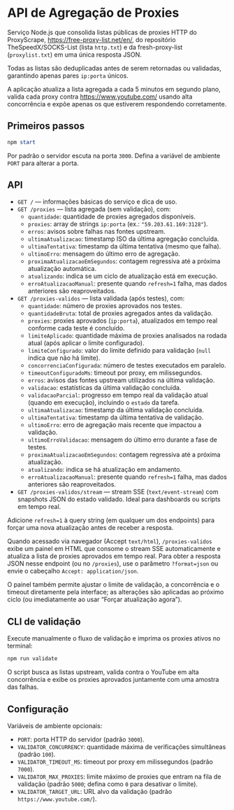 # API de Agregação de Proxies

Serviço Node.js que consolida listas públicas de proxies HTTP do
ProxyScrape, https://free-proxy-list.net/en/, do repositório
TheSpeedX/SOCKS-List (lista `http.txt`) e da fresh-proxy-list
(`proxylist.txt`) em uma única resposta JSON.

Todas as listas são deduplicadas antes de serem retornadas ou validadas,
garantindo apenas pares `ip:porta` únicos.

A aplicação atualiza a lista agregada a cada 5 minutos em segundo plano,
valida cada proxy contra https://www.youtube.com/ usando alta
concorrência e expõe apenas os que estiverem respondendo corretamente.

## Primeiros passos

```powershell
npm start
```

Por padrão o servidor escuta na porta `3000`. Defina a variável de
ambiente `PORT` para alterar a porta.

## API

- `GET /` — informações básicas do serviço e dica de uso.
- `GET /proxies` — lista agregada (sem validação), com:
  - `quantidade`: quantidade de proxies agregados disponíveis.
  - `proxies`: array de strings `ip:porta` (ex.: `"59.203.61.169:3128"`).
  - `erros`: avisos sobre falhas nas fontes upstream.
  - `ultimaAtualizacao`: timestamp ISO da última agregação concluída.
  - `ultimaTentativa`: timestamp da última tentativa (mesmo que falha).
  - `ultimoErro`: mensagem do último erro de agregação.
  - `proximaAtualizacaoEmSegundos`: contagem regressiva até a próxima atualização automática.
  - `atualizando`: indica se um ciclo de atualização está em execução.
  - `erroAtualizacaoManual`: presente quando `refresh=1` falha, mas dados anteriores são reaproveitados.
- `GET /proxies-validos` — lista validada (após testes), com:
  - `quantidade`: número de proxies aprovados nos testes.
  - `quantidadeBruta`: total de proxies agregados antes da validação.
  - `proxies`: proxies aprovados (`ip:porta`), atualizados em tempo real conforme cada teste é concluído.
  - `limiteAplicado`: quantidade máxima de proxies analisados na rodada atual (após aplicar o limite configurado).
  - `limiteConfigurado`: valor do limite definido para validação (`null` indica que não há limite).
  - `concorrenciaConfigurada`: número de testes executados em paralelo.
  - `timeoutConfiguradoMs`: timeout por proxy, em milissegundos.
  - `erros`: avisos das fontes upstream utilizados na última validação.
  - `validacao`: estatísticas da última validação concluída.
  - `validacaoParcial`: progresso em tempo real da validação atual (quando em execução), incluindo o `estado` da tarefa.
  - `ultimaAtualizacao`: timestamp da última validação concluída.
  - `ultimaTentativa`: timestamp da última tentativa de validação.
  - `ultimoErro`: erro de agregação mais recente que impactou a validação.
  - `ultimoErroValidacao`: mensagem do último erro durante a fase de testes.
  - `proximaAtualizacaoEmSegundos`: contagem regressiva até a próxima atualização.
  - `atualizando`: indica se há atualização em andamento.
  - `erroAtualizacaoManual`: presente quando `refresh=1` falha, mas dados anteriores são reaproveitados.
- `GET /proxies-validos/stream` — stream SSE (`text/event-stream`) com snapshots JSON do estado validado. Ideal para dashboards ou scripts em tempo real.

Adicione `refresh=1` à query string (em qualquer um dos endpoints) para
forçar uma nova atualização antes de receber a resposta.

Quando acessado via navegador (Accept `text/html`), `/proxies-validos`
exibe um painel em HTML que consome o stream SSE automaticamente e
atualiza a lista de proxies aprovados em tempo real. Para obter a
resposta JSON nesse endpoint (ou no `/proxies`), use o parâmetro
`?format=json` ou envie o cabeçalho `Accept: application/json`.

O painel também permite ajustar o limite de validação, a concorrência e
o timeout diretamente pela interface; as alterações são aplicadas ao
próximo ciclo (ou imediatamente ao usar “Forçar atualização agora”).

## CLI de validação

Execute manualmente o fluxo de validação e imprima os proxies ativos no
terminal:

```powershell
npm run validate
```

O script busca as listas upstream, valida contra o YouTube em alta
concorrência e exibe os proxies aprovados juntamente com uma amostra das
falhas.

## Configuração

Variáveis de ambiente opcionais:

- `PORT`: porta HTTP do servidor (padrão `3000`).
- `VALIDATOR_CONCURRENCY`: quantidade máxima de verificações simultâneas
  (padrão `100`).
- `VALIDATOR_TIMEOUT_MS`: timeout por proxy em milissegundos
  (padrão `7000`).
- `VALIDATOR_MAX_PROXIES`: limite máximo de proxies que entram na fila
  de validação (padrão `5000`; defina como `0` para desativar o limite).
- `VALIDATOR_TARGET_URL`: URL alvo da validação
  (padrão `https://www.youtube.com/`).
